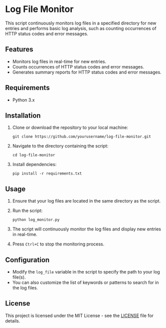 # Log File Monitor

This script continuously monitors log files in a specified directory for new entries and performs basic log analysis, such as counting occurrences of HTTP status codes and error messages.

## Features

- Monitors log files in real-time for new entries.
- Counts occurrences of HTTP status codes and error messages.
- Generates summary reports for HTTP status codes and error messages.

## Requirements

- Python 3.x

## Installation

1. Clone or download the repository to your local machine:

    ```
    git clone https://github.com/yourusername/log-file-monitor.git
    ```

2. Navigate to the directory containing the script:

    ```
    cd log-file-monitor
    ```

3. Install dependencies:

    ```
    pip install -r requirements.txt
    ```

## Usage

1. Ensure that your log files are located in the same directory as the script.
2. Run the script:

    ```
    python log_monitor.py
    ```

3. The script will continuously monitor the log files and display new entries in real-time.
4. Press `Ctrl+C` to stop the monitoring process.

## Configuration

- Modify the `log_file` variable in the script to specify the path to your log file(s).
- You can also customize the list of keywords or patterns to search for in the log files.

## License

This project is licensed under the MIT License - see the [LICENSE](LICENSE) file for details.
